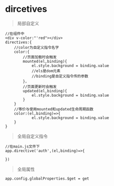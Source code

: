 # dircetives

> 局部自定义

    //在组件中
    <div v-color:"'red"></div>
    directives:{
        //color为自定义指令名字
        color:{
            //页面加载时会触发
            mounted(el,binding){
                el.style.background = binding.value
                //els是dom元素
                //binding是自定义指令传的参数
            }，
            //页面更新时会触发
            updated(el,binding){
                el.style.background = binding.value
            }
        }
        //等价与使用mounted和updated生命周期函数
        color:(el,binding)=>{
                el.style.background = binding.value
        }
    }

> 全局自定义指令

    //在main.js文件下
    app.directive('auth',(el,binding)=>{

    })

> 全局属性

    app.config.globalProperties.$get = get
